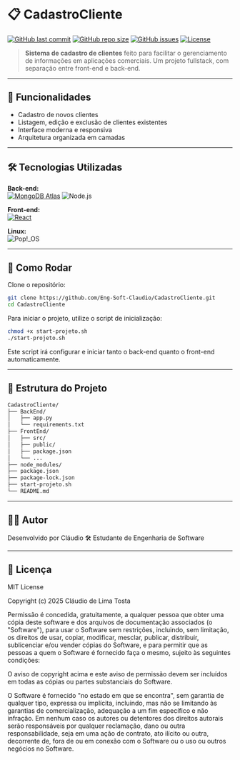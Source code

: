 # 📋 CadastroCliente

[![GitHub last commit](https://img.shields.io/github/last-commit/Eng-Soft-Claudio/CadastroCliente?style=for-the-badge)](https://github.com/Eng-Soft-Claudio/CadastroCliente/commits/main)
[![GitHub repo size](https://img.shields.io/github/repo-size/Eng-Soft-Claudio/CadastroCliente?style=for-the-badge)](https://github.com/Eng-Soft-Claudio/CadastroCliente)
[![GitHub issues](https://img.shields.io/github/issues/Eng-Soft-Claudio/CadastroCliente?style=for-the-badge)](https://github.com/Eng-Soft-Claudio/CadastroCliente/issues)
[![License](https://img.shields.io/badge/license-MIT-blue.svg?style=for-the-badge)](LICENSE)

> **Sistema de cadastro de clientes** feito para facilitar o gerenciamento de informações em aplicações comerciais. Um projeto fullstack, com separação entre front-end e back-end.

---

## 🧠 Funcionalidades

- Cadastro de novos clientes
- Listagem, edição e exclusão de clientes existentes
- Interface moderna e responsiva
- Arquitetura organizada em camadas

---

## 🛠️ Tecnologias Utilizadas

**Back-end:**  
[![MongoDB Atlas](https://img.shields.io/badge/MongoDB_Atlas-47A248?style=for-the-badge&logo=mongodb&logoColor=white)]()
![Node.js](https://img.shields.io/badge/Node.js-339933?style=for-the-badge&logo=node.js&logoColor=white)


**Front-end:**  
[![React](https://img.shields.io/badge/React-20232A?style=for-the-badge&logo=react&logoColor=61DAFB)](https://reactjs.org/)



**Linux:**    
![Pop!_OS](https://img.shields.io/badge/OS-Pop!_OS-7821FC?logo=linux&logoColor=white)

---

## 🚀 Como Rodar

Clone o repositório:

```bash
git clone https://github.com/Eng-Soft-Claudio/CadastroCliente.git
cd CadastroCliente
```
Para iniciar o projeto, utilize o script de inicialização:
```bash
chmod +x start-projeto.sh
./start-projeto.sh
```
Este script irá configurar e iniciar tanto o back-end quanto o front-end automaticamente.

---

## 📂 Estrutura do Projeto
```bash
CadastroCliente/
├── BackEnd/
│   ├── app.py
│   └── requirements.txt
├── FrontEnd/
│   ├── src/
│   ├── public/
│   ├── package.json
│   └── ...
├── node_modules/
├── package.json
├── package-lock.json
├── start-projeto.sh
└── README.md
```

---

## 👨‍💻 Autor

Desenvolvido por Cláudio 🛠️ Estudante de Engenharia de Software

---

## 📜 Licença

MIT License

Copyright (c) 2025 Cláudio de Lima Tosta

Permissão é concedida, gratuitamente, a qualquer pessoa que obter uma cópia deste software e dos arquivos de documentação associados (o "Software"), para usar o Software sem restrições, incluindo, sem limitação, os direitos de usar, copiar, modificar, mesclar, publicar, distribuir, sublicenciar e/ou vender cópias do Software, e para permitir que as pessoas a quem o Software é fornecido faça o mesmo, sujeito às seguintes condições:

O aviso de copyright acima e este aviso de permissão devem ser incluídos em todas as cópias ou partes substanciais do Software.

O Software é fornecido "no estado em que se encontra", sem garantia de qualquer tipo, expressa ou implícita, incluindo, mas não se limitando às garantias de comercialização, adequação a um fim específico e não infração. Em nenhum caso os autores ou detentores dos direitos autorais serão responsáveis por qualquer reclamação, dano ou outra responsabilidade, seja em uma ação de contrato, ato ilícito ou outra, decorrente de, fora de ou em conexão com o Software ou o uso ou outros negócios no Software.

